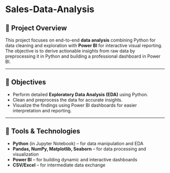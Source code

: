 # Sales-Data-Analysis


## 📝 Project Overview

This project focuses on end-to-end **data analysis** combining Python for data cleaning and exploration with **Power BI** for interactive visual reporting. The objective is to derive actionable insights from raw data by preprocessing it in Python and building a professional dashboard in Power BI.

---

## 🎯 Objectives

- Perform detailed **Exploratory Data Analysis (EDA)** using Python.
- Clean and preprocess the data for accurate insights.
- Visualize the findings using Power BI dashboards for easier interpretation and reporting.

---

## 🔧 Tools & Technologies

- **Python** (in Jupyter Notebook) – for data manipulation and EDA
- **Pandas, NumPy, Matplotlib, Seaborn** – for data processing and visualization
- **Power BI** – for building dynamic and interactive dashboards
- **CSV/Excel** – for intermediate data exchange
